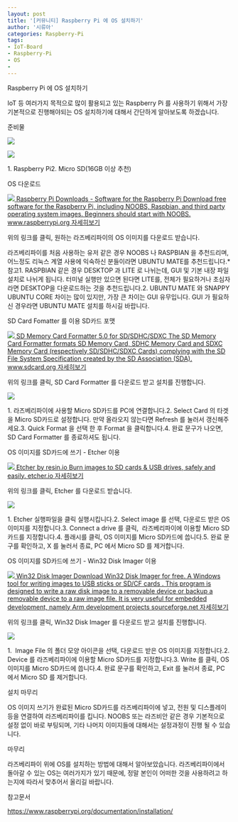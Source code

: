 ```yaml
---
layout: post
title: '[커뮤니티] Raspberry Pi 에 OS 설치하기'
author: '시류아'
categories: Raspberry-Pi
tags:
- IoT-Board
- Raspberry-Pi
- OS
-
---
```



<script> location.href='https://cafe.naver.com/develoid/784288' ; </script>

<p>
 <p>
  <p>
   Raspberry Pi 에 OS 설치하기
  </p>

 </p>

</p>

<p>
 <p>IoT 등 여러가지 목적으로 많이 활용되고 있는 Raspberry Pi 를 사용하기 위해서 가장 기본적으로 진행해야되는 OS 설치하기에 대해서 간단하게 알아보도록 하겠습니다.</p>

</p>

<p>
 <p>
  <p></p>

 </p>

</p>

<p>
 <p>
  <p>
   준비물
  </p>

 </p>

</p>

<p>
 <p>
  <img src="https://dthumb-phinf.pstatic.net/?src=%22http%3A%2F%2Fblogfiles.naver.net%2FMjAxODAyMjhfMjQ5%2FMDAxNTE5Nzc5OTUwNDIy.xD-f_bTZ1i05DguFxsySni4tkqOlqx4LAwHt1IvgexIg.gxPXf3e3BHrwSm3G5ullM6hiNJACDl13_pUDiZ9iHBcg.JPEG.searphiel9%2Frasp1.jpg%22&amp;type=cafe_wa740">
 </p>

</p>

<p>
 <p>
  <img src="https://dthumb-phinf.pstatic.net/?src=%22http%3A%2F%2Fblogfiles.naver.net%2FMjAxODAyMjhfMTU4%2FMDAxNTE5Nzc5OTUwNDEy.i_qLkTYAbGqOc8D44HU191Vl8p1FdtYeEUUBPjxRJ3Yg.2Uzmb3S4pEEg1bM9kVBVjfgJPhTYWp0MrvpaAIJ-Ppgg.JPEG.searphiel9%2Fmicrosd.jpg%22&amp;type=cafe_wa740">
 </p>

</p>

<p>
 <p>1. Raspberry Pi2. Micro SD(16GB 이상 추천)</p>

</p>

<p>
 <p>
  <p></p>

 </p>

</p>

<p>
 <p>
  <p>
   OS 다운로드
  </p>

 </p>

</p>

<p>
 <a href="https://www.raspberrypi.org/downloads/">   <img src="https://dthumb-phinf.pstatic.net/?src=%22http%3A%2F%2Fdthumb.phinf.naver.net%2F%3Fsrc%3D%2522https%253A%252F%252Fwww.raspberrypi.org%252Fapp%252Fuploads%252F2013%252F12%252Fnoobs-500x281.png%2522%26amp%3Btype%3Dff500_300%22&amp;type=cafe_wa740">   Raspberry Pi Downloads - Software for the Raspberry Pi Download free software for the Raspberry Pi, including NOOBS, Raspbian, and third party operating system images. Beginners should start with NOOBS. www.raspberrypi.org    자세히보기 </a>
</p>

<p>
 <p>위의 링크를 클릭, 원하는 라즈베리파이의 OS 이미지를 다운로드 받습니다.</p>

</p>

<p>
 <p>라즈베리파이를 처음 사용하는 유저 같은 경우 NOOBS 나 RASPBIAN 을 추천드리며, 어느정도 리눅스 계열 사용에 익숙하신 분들이라면 UBUNTU MATE를 추천드립니다.* 참고1. RASPBIAN 같은 경우 DESKTOP 과 LITE 로 나뉘는데, GUI 및 기본 내장 파일 설치로 나뉘게 됩니다. 터미널 실행만 있으면 된다면 LITE를, 전체가 필요하거나 초심자라면 DESKTOP을 다운로드하는 것을 추천드립니다.2. UBUNTU MATE 와 SNAPPY UBUNTU CORE 차이는 많이 있지만, 가장 큰 차이는 GUI 유무입니다. GUI 가 필요하신 경우라면 UBUNTU MATE 설치를 하시길 바랍니다.</p>

</p>

<p>
 <p>
  <p></p>

 </p>

</p>

<p>
 <p>
  <p>
   SD Card Fomatter 를 이용 SD카드 포맷
  </p>

 </p>

</p>

<p>
 <a href="https://www.sdcard.org/downloads/formatter_4/">   <img src="https://dthumb-phinf.pstatic.net/?src=%22http%3A%2F%2Fdthumb.phinf.naver.net%2F%3Fsrc%3D%2522https%253A%252F%252Fwww.sdcard.org%252Fcmn%252Fimg%252Fogp.png%2522%26amp%3Btype%3Dff500_300%22&amp;type=cafe_wa740">   SD Memory Card Formatter 5.0 for SD/SDHC/SDXC The SD Memory Card Formatter formats SD Memory Card, SDHC Memory Card and SDXC Memory Card (respectively SD/SDHC/SDXC Cards) complying with the SD File System Specification created by the SD Association (SDA). www.sdcard.org    자세히보기 </a>
</p>

<p>
 <p>위의 링크를 클릭, SD Card Formatter 를 다운로드 받고 설치를 진행합니다.</p>

</p>

<p>
 <p>
  <img src="https://dthumb-phinf.pstatic.net/?src=%22http%3A%2F%2Fblogfiles.naver.net%2FMjAxODAyMjhfMjk2%2FMDAxNTE5NzgwNzI4OTE0.3pQE0914PzVaiS2FgGYYnIqCIOEGcRXaY-5YRyKRq8Ug.UenH03-PNZJvYHfZy0xy_cqQZdc58vfAyisyhPRSX54g.PNG.searphiel9%2F0003.PNG%22&amp;type=cafe_wa740">
 </p>

</p>

<p>
 <p>1. 라즈베리파이에 사용할 Micro SD카드를 PC에 연결합니다.2. Select Card 의 타겟을 Micro SD카드로 설정합니다. 만약 올라오지 않는다면 Refresh 를 눌러서 갱신해주세요.3. Quick Format 을 선택 한 후 Format 을 클릭합니다.4. 완료 문구가 나오면, SD Card Formatter 를 종료하셔도 됩니다.</p>

</p>

<p>
 <p>
  <p></p>

 </p>

</p>

<p>
 <p>
  <p>
   OS 이미지를 SD카드에 쓰기 - Etcher 이용
  </p>

 </p>

</p>

<p>
 <a href="https://etcher.io/">   <img src="https://dthumb-phinf.pstatic.net/?src=%22http%3A%2F%2Fdthumb.phinf.naver.net%2F%3Fsrc%3D%2522https%253A%252F%252Fetcher.io%252Fstatic%252Fscreenshot.gif%2522%26amp%3Btype%3Dff500_300%22&amp;type=cafe_wa740">   Etcher by resin.io Burn images to SD cards &amp; USB drives, safely and easily. etcher.io    자세히보기 </a>
</p>

<p>
 <p>위의 링크를 클릭, Etcher 를 다운로드 받습니다.</p>

</p>

<p>
 <p>
  <img src="https://dthumb-phinf.pstatic.net/?src=%22http%3A%2F%2Fblogfiles.naver.net%2FMjAxODAyMjhfMTAy%2FMDAxNTE5NzgwMTYxODE4.0LhaEDmXKMvrgnF8Z93XrY_CxfMyxHk7kOvlkX5yHDgg.aJBgniU6y6dUpCDNvLObFRpna3PhcJOA3r0il65ypsEg.PNG.searphiel9%2F0008.PNG%22&amp;type=cafe_wa740">
 </p>

</p>

<p>
 <p>1. Etcher 실행파일을 클릭 실행시킵니다.2. Select image 를 선택, 다운로드 받은 OS 이미지를 지정합니다.3.&nbsp;Connect a drive 를 클릭, &nbsp;라즈베리파이에 이용할 Micro SD카드를 지정합니다.4. 플래시를 클릭, OS 이미지를 Micro SD카드에 씁니다.5. 완료 문구를 확인하고, X 를 눌러서 종료,&nbsp;PC 에서 Micro SD 를 제거합니다.</p>

</p>

<p>
 <p>
  <p></p>

 </p>

</p>

<p>
 <p>
  <p>
   OS 이미지를 SD카드에 쓰기 - Win32 Disk Imager 이용
  </p>

 </p>

</p>

<p>
 <a href="https://sourceforge.net/projects/win32diskimager/">   <img src="https://dthumb-phinf.pstatic.net/?src=%22http%3A%2F%2Fdthumb.phinf.naver.net%2F%3Fsrc%3D%2522https%253A%252F%252Fa.fsdn.com%252Fallura%252Fp%252Fwin32diskimager%252Ficon%253F1495137073%2522%26amp%3Btype%3Dff120%22&amp;type=cafe_wa740">   Win32 Disk Imager Download Win32 Disk Imager for free. A Windows tool for writing images to USB sticks or SD/CF cards . This program is designed to write a raw disk image to a removable device or backup a removable device to a raw image file. It is very useful for embedded development, namely Arm development projects sourceforge.net    자세히보기 </a>
</p>

<p>
 <p>위의 링크를 클릭, Win32 Disk Imager&nbsp;를 다운로드 받고 설치를 진행합니다.</p>

</p>

<p>
 <p>
  <img src="https://dthumb-phinf.pstatic.net/?src=%22http%3A%2F%2Fblogfiles.naver.net%2FMjAxODAyMjhfMTIg%2FMDAxNTE5NzgwOTIzMTk0.Nu6NGbWnz6c9InFCBrnEuam_Q7LkdRWHcb9PANUR7i8g.deML5UJ_dqAF3KkWnEN0sjoi6K7-7RP6MTW-7yX899Eg.PNG.searphiel9%2F0004.PNG%22&amp;type=cafe_wa740">
 </p>

</p>

<p>
 <p>1. &nbsp;Image File 의 폴더 모양 아이콘을&nbsp;선택, 다운로드 받은 OS 이미지를 지정합니다.2. Device 를&nbsp;라즈베리파이에 이용할 Micro SD카드를&nbsp;지정합니다.3. Write 를 클릭,&nbsp;OS 이미지를 Micro SD카드에 씁니다.4. 완료 문구를 확인하고, Exit 를 눌러서 종료,&nbsp;PC 에서 Micro SD 를 제거합니다.</p>

</p>

<p>
 <p>
  <p></p>

 </p>

</p>

<p>
 <p>
  <p>
   설치 마무리
  </p>

 </p>

</p>

<p>
 <p>OS 이미지 쓰기가 완료된 Micro SD카드를 라즈베리파이에 넣고, 전원 및 디스플레이 등을 연결하여 라즈베리파이를 킵니다. NOOBS 또는 라즈비안 같은 경우 기본적으로 설정 없이 바로 부팅되며, 기타 나머지 이미지들에 대해서는 설정과정이 진행 될 수 있습니다.</p>

</p>

<p>
 <p>
  <p></p>

 </p>

</p>

<p>
 <p>
  <p>
   마무리
  </p>

 </p>

</p>

<p>
 <p>라즈베리파이 위에 OS를 설치하는 방법에 대해서 알아보았습니다. 라즈베리파이에서 돌아갈 수 있는 OS는 여러가지가 있기 때문에, 정말 본인이 어떠한 것을 사용하려고 하는지에 따라서 맞추어서 올리길 바랍니다.</p>

</p>

<p>
 <p>
  <p></p>

 </p>

</p>

<p>
 <p>
  <p>
   참고문서
  </p>

 </p>

</p>

<p>
 <p><a href="https://www.raspberrypi.org/documentation/installation/">https://www.raspberrypi.org/documentation/installation/</a></p>

</p>
